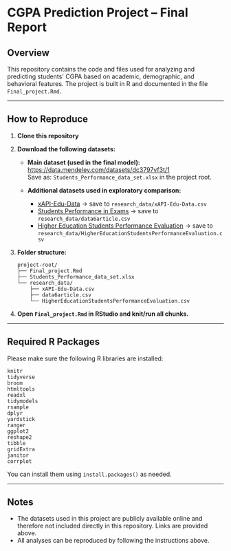 # CGPA Prediction Project – Final Report

## Overview
This repository contains the code and files used for analyzing and predicting students' CGPA based on academic, demographic, and behavioral features. The project is built in R and documented in the file `Final_project.Rmd`.

---

## How to Reproduce

1. **Clone this repository**
2. **Download the following datasets:**

   - **Main dataset (used in the final model):**  
     https://data.mendeley.com/datasets/dc3797vf3t/1  
     Save as: `Students_Performance_data_set.xlsx` in the project root.

   - **Additional datasets used in exploratory comparison:**  
     - [xAPI-Edu-Data](https://www.kaggle.com/datasets/aljarah/xAPI-Edu-Data) → save to `research_data/xAPI-Edu-Data.csv`  
     - [Students Performance in Exams](https://www.kaggle.com/datasets/spscientist/students-performance-in-exams) → save to `research_data/data6article.csv`  
     - [Higher Education Students Performance Evaluation](https://archive.ics.uci.edu/dataset/856/higher%2Beducation%2Bstudents%2Bperformance%2Bevaluation) → save to `research_data/HigherEducationStudentsPerformanceEvaluation.csv`

3. **Folder structure:**
   ```
   project-root/
   ├── Final_project.Rmd
   ├── Students_Performance_data_set.xlsx
   └── research_data/
       ├── xAPI-Edu-Data.csv
       ├── data6article.csv
       └── HigherEducationStudentsPerformanceEvaluation.csv
   ```

4. **Open `Final_project.Rmd` in RStudio and knit/run all chunks.**

---

## Required R Packages

Please make sure the following R libraries are installed:

```
knitr
tidyverse
broom
htmltools
readxl
tidymodels
rsample
dplyr
yardstick
ranger
ggplot2
reshape2
tibble
gridExtra
janitor
corrplot
```

You can install them using `install.packages()` as needed.

---

## Notes

- The datasets used in this project are publicly available online and therefore not included directly in this repository. Links are provided above.
- All analyses can be reproduced by following the instructions above.
